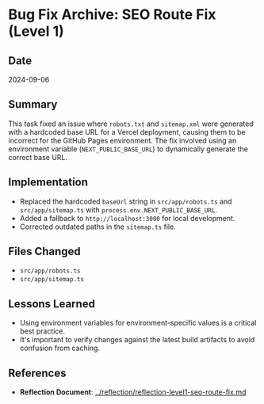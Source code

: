 # Bug Fix Archive: SEO Route Fix (Level 1)

## Date
2024-09-06

## Summary
This task fixed an issue where `robots.txt` and `sitemap.xml` were generated with a hardcoded base URL for a Vercel deployment, causing them to be incorrect for the GitHub Pages environment. The fix involved using an environment variable (`NEXT_PUBLIC_BASE_URL`) to dynamically generate the correct base URL.

## Implementation
- Replaced the hardcoded `baseUrl` string in `src/app/robots.ts` and `src/app/sitemap.ts` with `process.env.NEXT_PUBLIC_BASE_URL`.
- Added a fallback to `http://localhost:3000` for local development.
- Corrected outdated paths in the `sitemap.ts` file.

## Files Changed
- `src/app/robots.ts`
- `src/app/sitemap.ts`

## Lessons Learned
- Using environment variables for environment-specific values is a critical best practice.
- It's important to verify changes against the latest build artifacts to avoid confusion from caching.

## References
- **Reflection Document**: [../reflection/reflection-level1-seo-route-fix.md](./../reflection/reflection-level1-seo-route-fix.md) 